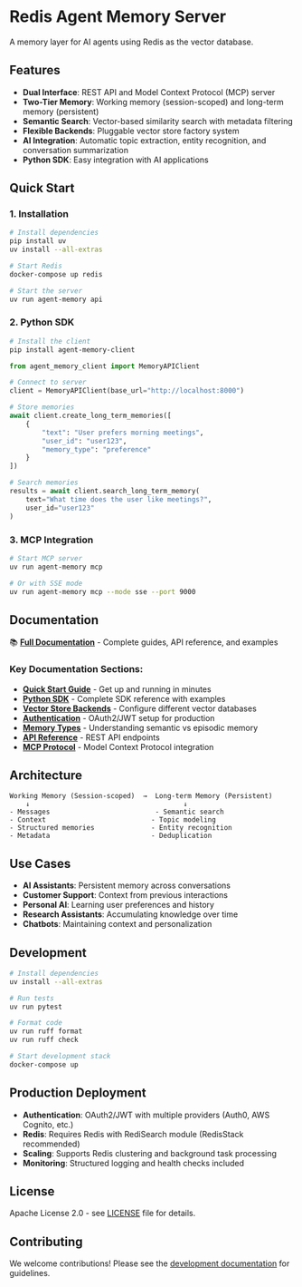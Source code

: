 # Redis Agent Memory Server

A memory layer for AI agents using Redis as the vector database.

## Features

- **Dual Interface**: REST API and Model Context Protocol (MCP) server
- **Two-Tier Memory**: Working memory (session-scoped) and long-term memory (persistent)
- **Semantic Search**: Vector-based similarity search with metadata filtering
- **Flexible Backends**: Pluggable vector store factory system
- **AI Integration**: Automatic topic extraction, entity recognition, and conversation summarization
- **Python SDK**: Easy integration with AI applications

## Quick Start

### 1. Installation

```bash
# Install dependencies
pip install uv
uv install --all-extras

# Start Redis
docker-compose up redis

# Start the server
uv run agent-memory api
```

### 2. Python SDK

```bash
# Install the client
pip install agent-memory-client
```

```python
from agent_memory_client import MemoryAPIClient

# Connect to server
client = MemoryAPIClient(base_url="http://localhost:8000")

# Store memories
await client.create_long_term_memories([
    {
        "text": "User prefers morning meetings",
        "user_id": "user123",
        "memory_type": "preference"
    }
])

# Search memories
results = await client.search_long_term_memory(
    text="What time does the user like meetings?",
    user_id="user123"
)
```

### 3. MCP Integration

```bash
# Start MCP server
uv run agent-memory mcp

# Or with SSE mode
uv run agent-memory mcp --mode sse --port 9000
```

## Documentation

📚 **[Full Documentation](https://redis.github.io/agent-memory-server/)** - Complete guides, API reference, and examples

### Key Documentation Sections:

- **[Quick Start Guide](docs/quick-start.md)** - Get up and running in minutes
- **[Python SDK](docs/python-sdk.md)** - Complete SDK reference with examples
- **[Vector Store Backends](docs/vector-store-backends.md)** - Configure different vector databases
- **[Authentication](docs/authentication.md)** - OAuth2/JWT setup for production
- **[Memory Types](docs/memory-types.md)** - Understanding semantic vs episodic memory
- **[API Reference](docs/api.md)** - REST API endpoints
- **[MCP Protocol](docs/mcp.md)** - Model Context Protocol integration

## Architecture

```
Working Memory (Session-scoped)  →  Long-term Memory (Persistent)
    ↓                                      ↓
- Messages                          - Semantic search
- Context                          - Topic modeling
- Structured memories              - Entity recognition
- Metadata                         - Deduplication
```

## Use Cases

- **AI Assistants**: Persistent memory across conversations
- **Customer Support**: Context from previous interactions
- **Personal AI**: Learning user preferences and history
- **Research Assistants**: Accumulating knowledge over time
- **Chatbots**: Maintaining context and personalization

## Development

```bash
# Install dependencies
uv install --all-extras

# Run tests
uv run pytest

# Format code
uv run ruff format
uv run ruff check

# Start development stack
docker-compose up
```

## Production Deployment

- **Authentication**: OAuth2/JWT with multiple providers (Auth0, AWS Cognito, etc.)
- **Redis**: Requires Redis with RediSearch module (RedisStack recommended)
- **Scaling**: Supports Redis clustering and background task processing
- **Monitoring**: Structured logging and health checks included

## License

Apache License 2.0 - see [LICENSE](LICENSE) file for details.

## Contributing

We welcome contributions! Please see the [development documentation](docs/development.md) for guidelines.
